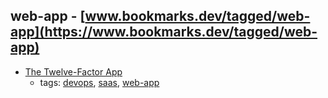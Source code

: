 web-app - [www.bookmarks.dev/tagged/web-app](https://www.bookmarks.dev/tagged/web-app) 
---
* [The Twelve-Factor App ](https://12factor.net/)
    * tags: [devops](../tags/devops.md), [saas](../tags/saas.md), [web-app](../tags/web-app.md)
